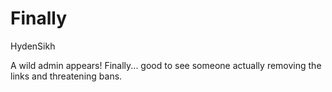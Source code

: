 # Finally 

HydenSikh

A wild admin appears! Finally... good to see someone actually removing the links and threatening bans.